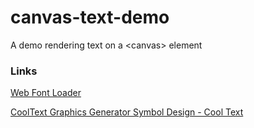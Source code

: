 # canvas-text-demo
A demo rendering text on a &lt;canvas> element


### Links

[Web Font Loader](https://github.com/typekit/webfontloader)

[CoolText Graphics Generator Symbol Design - Cool Text](https://cooltext.com/Logo-Design-Symbol)
